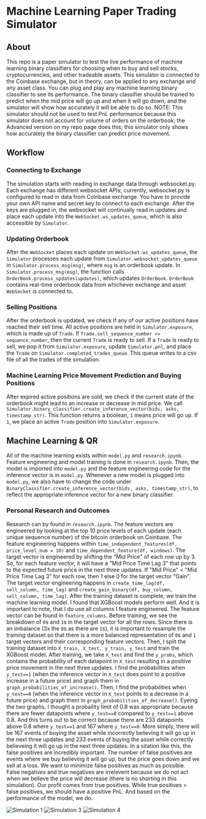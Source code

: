 # Machine Learning Paper Trading Simulator
## About
This repo is a paper simulator to test the live performance of machine learning binary classifiers for choosing when to buy and sell stocks, cryptocurrencies, and other tradeable assets. This simulator is connected to the Coinbase exchange, but in theory, can be applied to any exchange and any asset class. You can plug and play any machine learning binary classifier to see its performance. The binary classifier should be trained to predict when the mid price will go up and when it will go down, and the simulator will show how accurately it will be able to do so. NOTE: This simulator should not be used to test PnL performance because this simulator does not account for volume of orders on the orderbook; the Advanced version on my repo page does this; this simulator only shows how accurately the binary classifier can predict price movement.

## Workflow
### Connecting to Exchange
The simulation starts with reading in exchange data through websocket.py. Each exchange has different websocket APIs; currently, websocket.py is configured to read in data from Coinbase exchange. You have to provide your own API name and secret key to connect to each exchange. After the keys are plugged in, the websocket will continually read in updates and place each update into the `WebSocket.ws_updates_queue`, which is also accessible by `Simulator`.

### Updating Orderbook
After the `WebSocket` places each update on `WebSocket.ws_updates_queue`, the `Simulator` processes each update from `Simulator.websocket_updates_queue` in `Simulator.process_msg(msg)`, where `msg` is an orderbook update. In `Simulator.process_msg(msg)`, the function calls `OrderBook.process_updates(updates)`, which updates `OrderBook`. `OrderBook` contains real-time orderbook data from whichever exchange and asset `WebSocket` is connected to.

### Selling Positions
After the orderbook is updated, we check if any of our active positions have reached their sell time. All active positions are held in `Simulator.exposure`, which is made up of `Trade`. If 
`Trade.sell_sequence_number <= sequence_number`, then the current `Trade` is ready to sell. If a `Trade` is ready to sell, we pop it from `Simulator.exposure`, update `Simulator.pnl`, and place the `Trade` on `Simulator.completed_trades_queue`. This queue writes to a csv file of all the trades of the simulation.

### Machine Learning Price Movement Prediction and Buying Positions
After expired active positions are sold, we check if the current state of the orderbook might lead to an increase or decrease in mid price. We call `Simulator.binary_classifier.create_inference_vector(bids, asks, timestamp_str)`. This function returns a boolean, `1` means price will go up. If `1`, we place an active `Trade` position into `Simulator.exposure`. 

## Machine Learning & QR
All of the machine learning exists within `model.py` and `research.ipynb`. Feature engineering and model training is done in `research.ipynb`. Then, the model is imported into `model.py` and the feature engineering code for the inference vector is in `model.py`. Whenever a new model is plugged into `model.py`, we also have to change the code under `BinaryClassifier.create_inference_vector(bids, asks, timestamp_str)`, to reflect the appropriate inference vector for a new binary classifier.

### Personal Research and Outcomes
Research can by found in `research.ipynb`. The feature vectors are engineered by looking at the top 10 price levels of each update (each unique sequence number) of the bitcoin orderbook on Coinbase. The feature engineering happens within `time_independent_features(df, price_level_num = 10)` and 
`time_dependent_feature(df, windows)`. The target vector is engineered by shifting the "Mid Price" of each row up by 3. So, for each feature vector, it will have a "Mid Price Time Lag 3" that points to the expected future price in the next three updates. If "Mid Price" < "Mid Price Time Lag 3" for each row, then 1 else 0 for the target vector "Gain". The target vector engineering happens in `create_time_lag(df, sell_column, time_lag)` and `create_gain_binary(df, buy_column, sell_column, time_lag)`. After the training dataset is complete, we train the machine learning model. I found that XGBoost models perform well. And it is important to note, that I do use all columns I feature engineered. The feature vector can be found in `feature_columns`. Before training, we see the breakdown of `0`s and `1`s in the target vector for all the rows. Since there is an imbalance (3x the `0`s as there are `1`s), it is important to resample the training dataset so that there is a more balanced representation of `0`s and `1` target vectors and their corresponding feature vectors. Then, I split the training dataset into `X_train, X_test, y_train, y_test` and train the XGBoost model. After training, we take `X_test` and find the `y_probs`, which contains the probability of each datapoint in `X_test` resulting in a positive price movement in the next three updates. I find the probabilities when `y_test==1` (when the inference vector in `X_test` does point to a positive increase in a future price) and graph them in `graph_probabilities_of_increase()`. Then, I find the probabilities when `y_test==0` (when the inference vector in `X_test` points to a decrease in a future price) and graph them in `graph_probabilities_of_decrease()`. Eyeing the two graphs, I thought a probaility limit of 0.8 was appropriate because there are fewer datapoints where `y_test==0` compared to `y_test==1` above 0.8. And this turns out to be correct because there are 233 datapoints above 0.8 where `y_test==1` and 167 where `y_test==0`. More simply, there will be 167 events of buying the asset while incorrectly believing it will go up in the next three updates and 233 events of buying the asset while correctly believeing it will go up in the next three updates. In a sitation like this, the false positives are incredibly important. The number of false positives are events where we buy believing it will go up, but the price goes down and we sell at a loss. We want to minimize false positives as much as possible. False negatives and true negatives are irrelevent because we do not act when we believe the price will decrease (there is no shorting in this simulation). Our profit comes from true positives. While true positives > false positives, we should have a positive PnL. And based on the performance of the model, we do. 

![Simulation 1](Machine_Learning_Trader_simple/simulations/simulation_1_xgbclassifier1.csv.png)
![Simulation 3](simulations/simulation_3_xgbclassifier1.csv.png)
![Simulation 4](simulations/simulation_4.csv.png)

